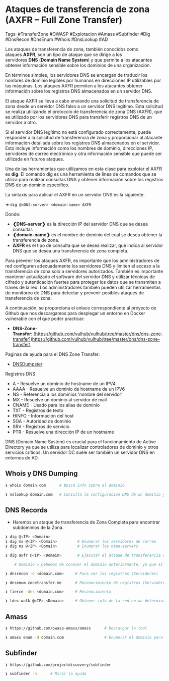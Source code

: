 # Ataques de transferencia de zona (AXFR – Full Zone Transfer)

Tags: #TransferZone #OWASP #Explotacion #Amass #Subfinder #Dig #DnsRecon #DnsEnum #Whois #DnsLookup #AD 

Los ataques de transferencia de zona, también conocidos como ataques **AXFR**, son un tipo de ataque que se dirige a los servidores **DNS** (**Domain Name System**) y que permite a los atacantes obtener información sensible sobre los dominios de una organización.

En términos simples, los servidores DNS se encargan de traducir los nombres de dominio legibles por humanos en direcciones IP utilizables por las máquinas. Los ataques AXFR permiten a los atacantes obtener información sobre los registros DNS almacenados en un servidor DNS.

El ataque AXFR se lleva a cabo enviando una solicitud de transferencia de zona desde un servidor DNS falso a un servidor DNS legítimo. Esta solicitud se realiza utilizando el protocolo de transferencia de zona DNS (AXFR), que es utilizado por los servidores DNS para transferir registros DNS de un servidor a otro.

Si el servidor DNS legítimo no está configurado correctamente, puede responder a la solicitud de transferencia de zona y proporcionar al atacante información detallada sobre los registros DNS almacenados en el servidor. Esto incluye información como los nombres de dominio, direcciones IP, servidores de correo electrónico y otra información sensible que puede ser utilizada en futuros ataques.

Una de las herramientas que utilizamos en esta clase para explotar el AXFR es **dig**. El comando dig es una herramienta de línea de comandos que se utiliza para realizar consultas DNS y obtener información sobre los registros DNS de un dominio específico.

La sintaxis para aplicar el AXFR en un servidor DNS es la siguiente:

➜ `dig @<DNS-server> <domain-name> AXFR`

Donde: 

-   **❮DNS-server❯** es la dirección IP del servidor DNS que se desea consultar.
-   **❮domain-name❯** es el nombre de dominio del cual se desea obtener la transferencia de zona.
-   **AXFR** es el tipo de consulta que se desea realizar, que indica al servidor DNS que se desea una transferencia de zona completa.

Para prevenir los ataques AXFR, es importante que los administradores de red configuren adecuadamente los servidores DNS y limiten el acceso a la transferencia de zona solo a servidores autorizados. También es importante mantener actualizado el software del servidor DNS y utilizar técnicas de cifrado y autenticación fuertes para proteger los datos que se transmiten a través de la red. Los administradores también pueden utilizar herramientas de monitoreo de DNS para detectar y prevenir posibles ataques de transferencia de zona.

A continuación, se proporciona el enlace correspondiente al proyecto de Github que nos descargamos para desplegar un entorno en Docker vulnerable con el que poder practicar:

-   **DNS-Zone-Transfer**: [https://github.com/vulhub/vulhub/tree/master/dns/dns-zone-transfer](https://github.com/vulhub/vulhub/tree/master/dns/dns-zone-transfer)

Paginas de ayuda para el DNS Zone Transfer:
* [DNSDumpster](https://dnsdumpster.com/)

Registros DNS 
* A            -       Resuelve un dominio de hostname de un IPV4
* AAAA    -       Resuelve un dominio de hostname  de un IPV6
* NS         -       Referencia a los dominios 'nombre del servidor'
* MX        -       Resuelve un dominio al servidor de mail 
* CNAME -      Usado para los alias de dominio
* TXT       -       Registros de texto 
* HINFO   -      Información del host 
* SOA       -      Autoridad de dominio
* SRV        -      Registros de servicio 
* PTR        -      Resuelve una dirección IP de un hostname 

DNS (Domain Name System) es crucial para el funcionamiento de Active Directory ya que se utiliza para localizar controladores de dominio y otros servicios críticos. Un servidor DC suele ser también un servidor DNS en entornos de AD.
## Whois y DNS Dumping 

```bash 
❯ whois domain.com      # Busca info sobre el dominio 
```

```bash 
❯ nslookup domain.com   # Consulta la configuracion DNS de un dominio y te da su direccion IP
```

## DNS Records

* Haremos un ataque de transferencia de Zona Completa para encontrar subdominios de la Zona.

```bash
❯ dig @<IP> <Domain> 
❯ dig mx @<IP> <Domain>         # Enumerar los servidores de correo
❯ dig ns @<IP> <Domain>         # Enumerar los name-servers
```

```bash
❯ dig axfr @<IP> <Domain>       # Ejecutar el ataque de transferencia de Zona

	# Dominio = Debemos de conocer el dominio anteriormente, ya que si no no funcionaria
```

```bash  
❯ dnsrecon -d <domain.com>     # Para ver los registros (Servidores) 
```

```bash 
❯ dnsenum zonetransfer.me      # Reconocimiento de registros (Servidores)
```

```bash 
❯ fierce -dns <domain.com>     # Reconocimiento 
```

```bash 
❯ ldns-walk @<IP> <Domain>     # Obtener info de la red en un determinado dominio como sus registros 
```

## Amass 

```bash 
❯ https://github.com/owasp-amass/amass      # Descargar la tool 
```

```bash 
❯ amass enum -d domain.com                  # Enumerar el dominio para encontrar subdominios 
```

## Subfinder 

```bash 
❯ https://github.com/projectdiscovery/subfinder
```

```bash 
❯ subfinder -h      # Mirar la ayuda 
```